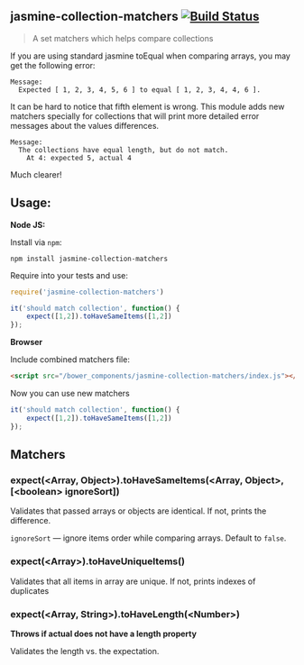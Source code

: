 ## jasmine-collection-matchers [![Build Status](https://travis-ci.org/just-boris/jasmine-collection-matchers.svg?branch=master)](https://travis-ci.org/just-boris/jasmine-collection-matchers)

> A set matchers which helps compare collections

If you are using standard jasmine toEqual when comparing arrays, you may get the following error:

```
Message:
  Expected [ 1, 2, 3, 4, 5, 6 ] to equal [ 1, 2, 3, 4, 4, 6 ].
```

It can be hard to notice that fifth element is wrong. This module adds new matchers specially for collections that will print more detailed error messages about the values differences.

```
Message:
  The collections have equal length, but do not match.
    At 4: expected 5, actual 4
```

Much clearer!

## Usage:

**Node JS:**

Install via `npm`:
```
npm install jasmine-collection-matchers
```
Require into your tests and use:

```js
require('jasmine-collection-matchers')

it('should match collection', function() {
    expect([1,2]).toHaveSameItems([1,2])
});
```

**Browser**

Include combined matchers file:

```html
<script src="/bower_components/jasmine-collection-matchers/index.js"></script>
```

Now you can use new matchers

```js
it('should match collection', function() {
    expect([1,2]).toHaveSameItems([1,2])
});
```

## Matchers

### expect(&lt;Array, Object&gt;).toHaveSameItems(&lt;Array, Object&gt;, [&lt;boolean&gt; ignoreSort])

Validates that passed arrays or objects are identical. If not, prints the difference.

`ignoreSort` &mdash; ignore items order while comparing arrays. Default to `false`.

### expect(&lt;Array&gt;).toHaveUniqueItems()

Validates that all items in array are unique. If not, prints indexes of duplicates

### expect(&lt;Array, String&gt;).toHaveLength(&lt;Number&gt;)

**Throws if actual does not have a length property**

Validates the length vs. the expectation.
